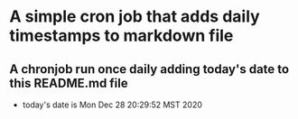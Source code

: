 A simple cron job that adds daily timestamps to markdown file
============================================================
## A chronjob run once daily adding today's date to this README.md file
* today's date is Mon Dec 28 20:29:52 MST 2020
